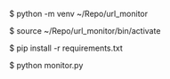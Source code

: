 $ python -m venv ~/Repo/url_monitor

$ source ~/Repo/url_monitor/bin/activate

$ pip install -r requirements.txt

$ python monitor.py